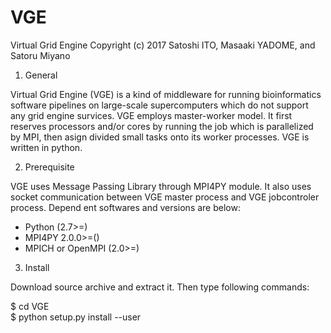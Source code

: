 # VGE
Virtual Grid Engine
Copyright (c) 2017 Satoshi ITO, Masaaki YADOME, and Satoru Miyano

1. General

Virtual Grid Engine (VGE) is a kind of middleware for running bioinformatics
software pipelines on large-scale supercomputers which do not support any
grid engine survices. VGE employs master-worker model. It first reserves
processors and/or cores by running the job which is parallelized by MPI, then
asign divided small tasks onto its worker processes. VGE is written in python.

2. Prerequisite

VGE uses Message Passing Library through MPI4PY module. It also uses socket
communication between VGE master process and VGE jobcontroler process. Depend
ent softwares and versions are below:

 - Python (2.7>=)
 - MPI4PY 2.0.0>=()
 - MPICH or OpenMPI (2.0>=)

3. Install

Download source archive and extract it. Then type following commands:

 $ cd VGE  
 $ python setup.py install --user

